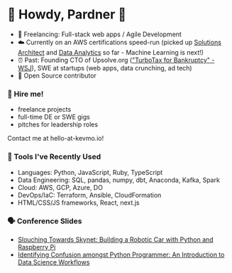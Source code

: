 # 🤠 Howdy, Pardner 🤠

- 🤖 Freelancing: Full-stack web apps / Agile Development
- ☁️ Currently on an AWS certifications speed-run (picked up [Solutions Architect](https://aws.amazon.com/certification/certified-solutions-architect-associate/) and [Data Analytics](https://aws.amazon.com/certification/certified-data-analytics-specialty/) so far - Machine Learning is next!)
- ⏰ Past: Founding CTO of Upsolve.org (["TurboTax for Bankruptcy" -WSJ](https://www.wsj.com/articles/for-struggling-consumers-a-cheaper-way-to-file-for-bankruptcy-1505096071)), SWE at startups (web apps, data crunching, ad tech)
- :octopus: Open Source contributor

###  👋 Hire me!
* freelance projects
* full-time DE or SWE gigs
* pitches for  leadership roles

Contact me at hello-at-kevmo.io!

### 🔬 Tools I've Recently Used

* Languages: Python, JavaScript, Ruby, TypeScript
* Data Engineering: SQL, pandas, numpy, dbt, Anaconda, Kafka, Spark
* Cloud: AWS, GCP, Azure, DO
* DevOps/IaC: Terraform, Ansible, CloudFormation
* HTML/CSS/JS frameworks, React, next.js

### 🗣️ Conference Slides
* [Slouching Towards Skynet: Building a Robotic Car with Python and Raspberry Pi](https://docs.google.com/presentation/d/e/2PACX-1vSab4J4hUtDmXK50V8a-oElv9XWEmnzTCKypJb_5Zqh1i1RRwM-HaIojah55LnUANJJkR_RZb8pNvOm/pub?start=false&loop=false&delayms=10000)
* [Identifying Confusion amongst Python Programmer: An Introduction to Data Science Workflows](https://docs.google.com/presentation/d/e/2PACX-1vSgyeJucO-RZ0730CCMdfw-rziMUsSsJTwGv0MInt_aG3J7HbLESlXwU5yiV5wzfJlaybRY3lgwZCPt/pub?start=false&loop=false&delayms=10000)

<!--
- 👯 I’m looking to collaborate on ...
- 🤔 I’m looking for help with ...
- 💬 Ask me about ...
- 📫 How to reach me: ...
-->
